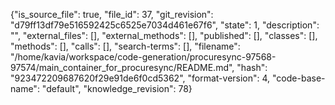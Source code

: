 {"is_source_file": true, "file_id": 37, "git_revision": "d79ff13df79e516592425c6525e7034d461e67f6", "state": 1, "description": "", "external_files": [], "external_methods": [], "published": [], "classes": [], "methods": [], "calls": [], "search-terms": [], "filename": "/home/kavia/workspace/code-generation/procuresync-97568-97574/main_container_for_procuresync/README.md", "hash": "923472209687620f29e91de6f0cd5362", "format-version": 4, "code-base-name": "default", "knowledge_revision": 78}